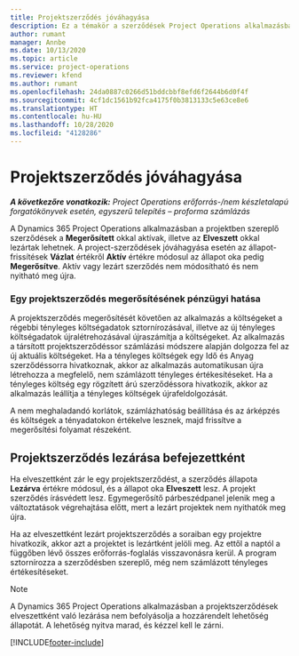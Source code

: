 ```yaml
---
title: Projektszerződés jóváhagyása
description: Ez a témakör a szerződések Project Operations alkalmazásban való megerősítéséről nyújt tájékoztatást.
author: rumant
manager: Annbe
ms.date: 10/13/2020
ms.topic: article
ms.service: project-operations
ms.reviewer: kfend
ms.author: rumant
ms.openlocfilehash: 24da0887c0266d51bddcbbf8efd6f2644b6d0f4f
ms.sourcegitcommit: 4cf1dc1561b92fca4175f0b3813133c5e63ce8e6
ms.translationtype: HT
ms.contentlocale: hu-HU
ms.lasthandoff: 10/28/2020
ms.locfileid: "4128286"
---
```

# <a name="confirm-a-project-contract"></a>Projektszerződés jóváhagyása

_**A következőre vonatkozik:** Project Operations erőforrás-/nem készletalapú forgatókönyvek esetén, egyszerű telepítés – proforma számlázás_

A Dynamics 365 Project Operations alkalmazásban a projektben szereplő szerződések a **Megerősített** okkal aktívak, illetve az **Elveszett** okkal lezártak lehetnek. A project-szerződések jóváhagyása esetén az állapot-frissítések **Vázlat** értékről **Aktív** értékre módosul az állapot oka pedig **Megerősítve**. Aktív vagy lezárt szerződés nem módosítható és nem nyitható meg újra. 

### <a name="financial-impact-of-confirming-a-project-contract"></a>Egy projektszerződés megerősítésének pénzügyi hatása

A projektszerződés megerősítését követően az alkalmazás a költségeket a régebbi tényleges költségadatok sztornírozásával, illetve az új tényleges költségadatok újralétrehozásával újraszámítja a költségeket. Az alkalmazás a társított projektszerződéssor számlázási módszere alapján dolgozza fel az új aktuális költségeket. Ha a tényleges költségek egy Idő és Anyag szerződéssorra hivatkoznak, akkor az alkalmazás automatikusan újra létrehozza a megfelelő, nem számlázott tényleges értékesítéseket. Ha a tényleges költség egy rögzített árú szerződéssora hivatkozik, akkor az alkalmazás leállítja a tényleges költségek újrafeldolgozását.

A nem meghaladandó korlátok, számlázhatóság beállítása és az árképzés és költségek a tényadatokon értékelve lesznek, majd frissítve a megerősítési folyamat részeként.

## <a name="close-a-project-contract-as-lost"></a>Projektszerződés lezárása befejezettként

Ha elveszettként zár le egy projektszerződést, a szerződés állapota **Lezárva** értékre módosul, és a állapot oka **Elveszett** lesz. A projekt szerződés írásvédett lesz. Egymegerősítő párbeszédpanel jelenik meg a változtatások végrehajtása előtt, mert a lezárt projektek nem nyithatók meg újra.

Ha az elveszettként lezárt projektszerződés a soraiban egy projektre hivatkozik, akkor azt a projektet is lezártként jelöli meg. Az ettől a naptól a függőben lévő összes erőforrás-foglalás visszavonásra kerül. A program sztornírozza a szerződésben szereplő, még nem számlázott tényleges értékesítéseket.

> [!NOTE]
> A Dynamics 365 Project Operations alkalmazásban a projektszerződések elveszettként való lezárása nem befolyásolja a hozzárendelt lehetőség állapotát. A lehetőség nyitva marad, és kézzel kell le zárni.


[!INCLUDE[footer-include](../../includes/footer-banner.md)]